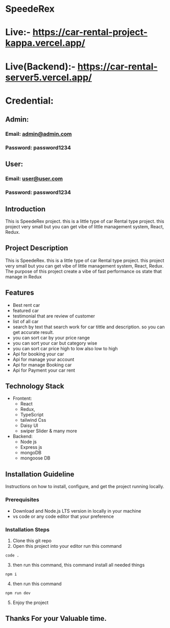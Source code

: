 # SpeedeRex

# Live:- https://car-rental-project-kappa.vercel.app/

# Live(Backend):- https://car-rental-server5.vercel.app/

# Credential:

## Admin:

### Email: admin@admin.com

### Password: password1234

## User:

### Email: user@user.com

### Password: password1234

## Introduction

This is SpeedeRex project. this is a little type of car Rental type project. this project very small but you can get vibe of little management system, React, Redux.

## Project Description

This is SpeedeRex. this is a little type of car Rental type project. this project very small but you can get vibe of little management system, React, Redux. The purpose of this project create a vibe of fast performance os state that manage in Redux

## Features

- Best rent car
- featured car
- testimonial that are review of customer
- list of all car
- search by text that search work for car tittle and description. so you can get accurate result.
- you can sort car by your price range
- you can sort your car but category wise
- you can sort car price high to low also low to high
- Api for booking your car
- Api for manage your account
- Api for manage Booking car
- Api for Payment your car rent

## Technology Stack

- Frontent:
  - React
  - Redux,
  - TypeScript
  - tailwind Css
  - Daisy UI
  - swiper Slider & many more
- Backend:
  - Node js
  - Express js
  - mongoDB
  - mongoose DB

## Installation Guideline

Instructions on how to install, configure, and get the project running locally.

### Prerequisites

- Download and Node.js LTS version in locally in your machine
- vs code or any code editor that your preference

### Installation Steps

1. Clone this git repo
2. Open this project into your editor run this command

```tsc
code .
```

3. then run this command, this command install all needed things

```tsc
npm i
```

4. then run this command

```tsc
npm run dev
```

5. Enjoy the project

## Thanks For your Valuable time.
